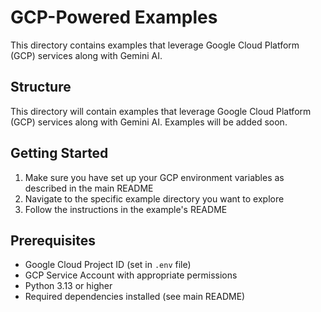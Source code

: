 # GCP-Powered Examples

This directory contains examples that leverage Google Cloud Platform (GCP) services along with Gemini AI.

## Structure

This directory will contain examples that leverage Google Cloud Platform (GCP) services along with Gemini AI.
Examples will be added soon.

## Getting Started

1. Make sure you have set up your GCP environment variables as described in the main README
2. Navigate to the specific example directory you want to explore
3. Follow the instructions in the example's README

## Prerequisites

- Google Cloud Project ID (set in `.env` file)
- GCP Service Account with appropriate permissions
- Python 3.13 or higher
- Required dependencies installed (see main README)
